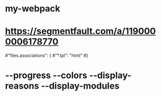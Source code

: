 # my-webpack
# https://segmentfault.com/a/1190000006178770
#"files.associations": {
#"*.tpl": "html"
#}


# --progress --colors --display-reasons --display-modules